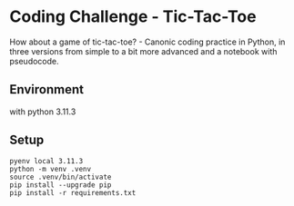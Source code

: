 # Coding Challenge - Tic-Tac-Toe

How about a game of tic-tac-toe? - Canonic coding practice in Python, in three versions from simple to a bit more advanced and a notebook with pseudocode.

## Environment
with python 3.11.3

## Setup
```
pyenv local 3.11.3
python -m venv .venv
source .venv/bin/activate
pip install --upgrade pip
pip install -r requirements.txt
```


